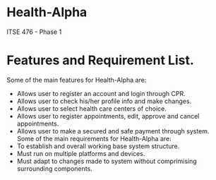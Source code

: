 # Health-Alpha
ITSE 476 - Phase 1

# Features and Requirement List.

Some of the main features for Health-Alpha are:<br>
* Allows user to register an account and login through CPR.
* Allows user to check his/her profile info and make changes.
* Allows user to select health care centers of choice.
* Allows user to register appointments, edit, approve and cancel appointments.
* Allows user to make a secured and safe payment through system.<br>
Some of the main requirements for Health-Alpha are:<br>
* To establish and overall working base system structure.
* Must run on multiple platforms and devices.
* Must adapt to changes made to system without comprimising surrounding components.

